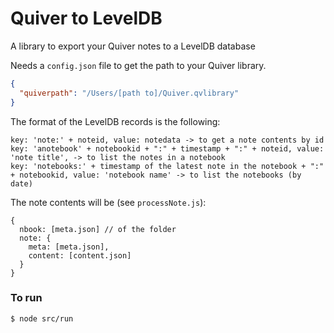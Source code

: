 # Quiver to LevelDB

A library to export your Quiver notes to a LevelDB database

Needs a `config.json` file to get the path to your Quiver library.

```json
{
  "quiverpath": "/Users/[path to]/Quiver.qvlibrary"
}
```

The format of the LevelDB records is the following:

```
key: 'note:' + noteid, value: notedata -> to get a note contents by id
key: 'anotebook' + notebookid + ":" + timestamp + ":" + noteid, value: 'note title', -> to list the notes in a notebook
key: 'notebooks:' + timestamp of the latest note in the notebook + ":" + notebookid, value: 'notebook name' -> to list the notebooks (by date)
```
The note contents will be (see `processNote.js`):

```
{
  nbook: [meta.json] // of the folder
  note: {
    meta: [meta.json],
    content: [content.json]
  }
}
```

### To run

```
$ node src/run
```
